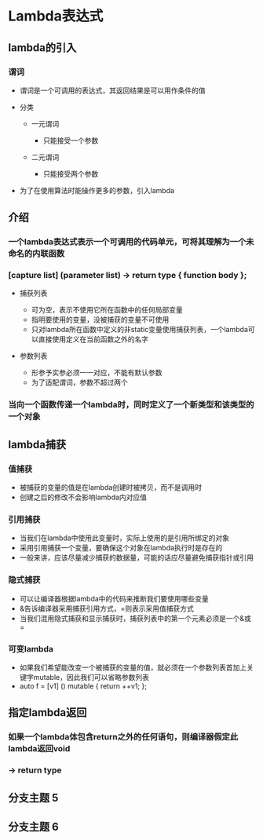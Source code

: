 # Lambda表达式

## lambda的引入

### 谓词

- 谓词是一个可调用的表达式，其返回结果是可以用作条件的值
- 分类

	- 一元谓词

		- 只能接受一个参数

	- 二元谓词

		- 只能接受两个参数

- 为了在使用算法时能操作更多的参数，引入lambda

## 介绍

### 一个lambda表达式表示一个可调用的代码单元，可将其理解为一个未命名的内联函数

### [capture list] (parameter list) -> return type { function body };

- 捕获列表

	- 可为空，表示不使用它所在函数中的任何局部变量
	- 指明要使用的变量，没被捕获的变量不可使用
	- 只对lambda所在函数中定义的非static变量使用捕获列表，一个lambda可以直接使用定义在当前函数之外的名字

- 参数列表

	- 形参予实参必须一一对应，不能有默认参数
	- 为了适配谓词，参数不超过两个

### 当向一个函数传递一个lambda时，同时定义了一个新类型和该类型的一个对象

## lambda捕获

### 值捕获

- 被捕获的变量的值是在lambda创建时被拷贝，而不是调用时
- 创建之后的修改不会影响lambda内对应值

### 引用捕获

- 当我们在lambda中使用此变量时，实际上使用的是引用所绑定的对象
- 采用引用捕获一个变量，要确保这个对象在lambda执行时是存在的
- 一般来讲，应该尽量减少捕获的数据量，可能的话应尽量避免捕获指针或引用

### 隐式捕获

- 可以让编译器根据lambda中的代码来推断我们要使用哪些变量
- &告诉编译器采用捕获引用方式，=则表示采用值捕获方式
- 当我们混用隐式捕获和显示捕获时，捕获列表中的第一个元素必须是一个&或=

### 可变lambda

- 如果我们希望能改变一个被捕获的变量的值，就必须在一个参数列表首加上关键字mutable，因此我们可以省略参数列表
- auto f = [v1] () mutable { return ++v1; };

## 指定lambda返回

### 如果一个lambda体包含return之外的任何语句，则编译器假定此lambda返回void

### -> return type

## 分支主题 5

## 分支主题 6

